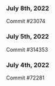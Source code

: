 ### July 8th, 2022

Commit #23074

### July 5th, 2022

Commit #314353


### July 4th, 2022

Commit #72281
